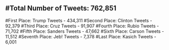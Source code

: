 #Total Number of Tweets: 762,851 
---
#First Place: Trump Tweets - 434,311
#Second Place: Clinton Tweets - 92,379
#Third Place: Cruz Tweets - 91,907
#Fourth Place: Rubio Tweets - 71,702
#Fifth Place: Sanders Tweets - 47,662
#Sixth Place: Carson Tweets - 11,512
#Seventh Place: Jeb! Tweets - 7,378
#Last Place: Kasich Tweets - 6,001
